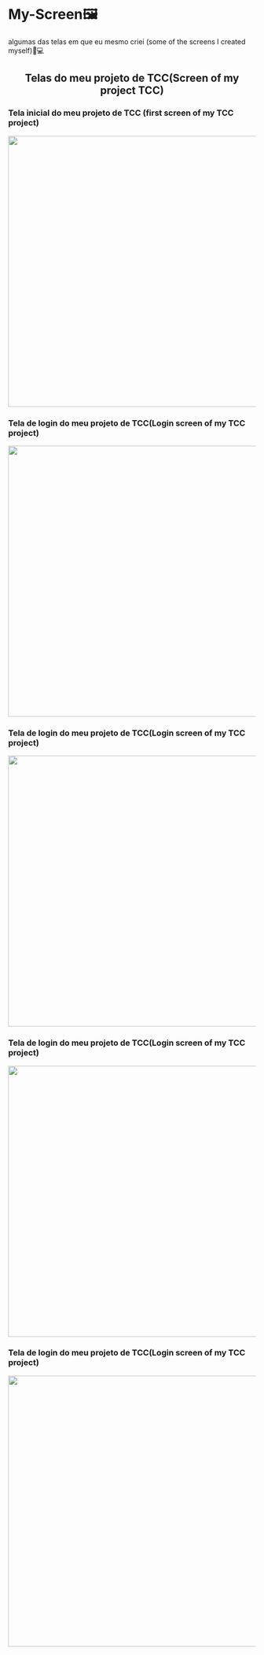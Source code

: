 # My-Screen🖼
algumas das telas em que eu mesmo criei (some of the screens I created myself)🎨💻

<div>
  <center><h2>Telas do meu projeto de TCC(Screen of my project TCC)</h2></center>
  
  <h3>Tela inicial do meu projeto de TCC (first screen of my TCC project)</h3>
  <img src="https://i.imgur.com/LqB2GN3.png" width="550px" />
  
  <h3>Tela de login do meu projeto de TCC(Login screen of my TCC project)</h3>
  <img src="https://i.imgur.com/qVfOQEL.png" width="550px"/>
  
  <h3>Tela de login do meu projeto de TCC(Login screen of my TCC project)</h3>
  <img src="https://i.imgur.com/qVfOQEL.png" width="550px"/>
  
  <h3>Tela de login do meu projeto de TCC(Login screen of my TCC project)</h3>
  <img src="https://i.imgur.com/qVfOQEL.png" width="550px"/>
  
  <h3>Tela de login do meu projeto de TCC(Login screen of my TCC project)</h3>
  <img src="https://i.imgur.com/qVfOQEL.png" width="550px"/>
</div>
